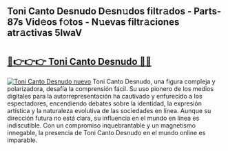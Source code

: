 ## Toni Canto Desnudo D𝚎sn𝚞dos filtr𝚊dos - Parts-87s Vid𝚎os f𝚘tos - N𝚞evas filtr𝚊ciones atr𝚊ctivas 5lwaV

# <h2><a href="http://mb3akjm.tromn.icu/?c=Toni+Canto+Desnudo">🔗👉👉👉 Toni Canto Desnudo 🔗🔗</a></h2>

[![Toni Canto Desnudo nuevo](https://i.imgur.com/pEAQMta.gif)](http://mb3akjm.tromn.icu/?c=Toni+Canto+Desnudo)
Toni Canto Desnudo, una figura compleja y polarizadora, desafía la comprensión fácil. Su uso pionero de los medios digitales para la autorrepresentación ha cautivado y enfurecido a los espectadores, encendiendo debates sobre la identidad, la expresión artística y la naturaleza evolutiva de las sociedades en línea. Aunque su dirección futura no está clara, su influencia en el mundo en línea es indiscutible. Con un compromiso inquebrantable y un magnetismo innegable, la presencia de Toni Canto Desnudo en el mundo online es imparable.
